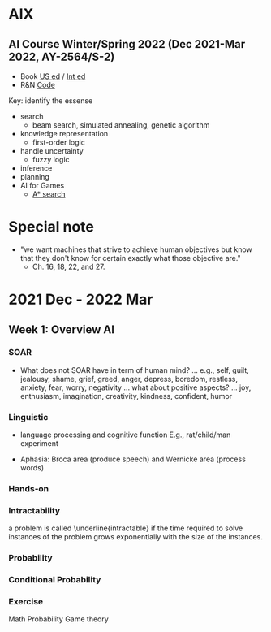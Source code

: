 # AIX

## AI Course Winter/Spring 2022 (Dec 2021-Mar 2022, AY-2564/S-2)
  * Book [US ed](http://aima.cs.berkeley.edu/) / [Int ed](http://aima.cs.berkeley.edu/global-index.html)
  * R&N [Code](https://github.com/aimacode)

Key: identify the essense
* search
  * beam search, simulated annealing, genetic algorithm
* knowledge representation
  * first-order logic 
* handle uncertainty
  * fuzzy logic
* inference
* planning
* AI for Games
  * [A* search](https://gabrielgambetta.com/generic-search.html)

# Special note

  * "we want machines that strive to achieve human objectives but know that they don't know for certain exactly what those objective are."
    * Ch. 16, 18, 22, and 27. 
# 2021 Dec - 2022 Mar

## Week 1: Overview AI
### SOAR
* What does not SOAR have in term of human mind?
... e.g., self, guilt, jealousy, shame, grief, greed, anger, depress, boredom, restless, anxiety, fear, worry, negativity
... what about positive aspects? ... joy, enthusiasm, imagination, creativity, kindness, confident, humor

### Linguistic
* language processing and cognitive function
E.g., rat/child/man experiment

* Aphasia: Broca area (produce speech) and Wernicke area (process words)

### Hands-on

### Intractability
a problem is called \underline{intractable} if the time required to solve instances of the problem grows exponentially with the size of the instances.

### Probability


### Conditional Probability


### Exercise

Math
Probability
Game theory
